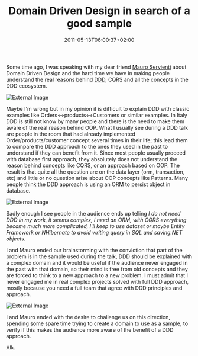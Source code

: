 ﻿---
title: "Domain Driven Design in search of a good sample"
description: ""
date: 2011-05-13T06:00:37+02:00
draft: false
tags: [DDD]
categories: [Domain Driven Design]
---
Some time ago, I was speaking with my dear friend [Mauro Servienti](http://www.topics.it/) about Domain Driven Design and the hard time we have in making people understand the real reasons behind [DDD](http://domaindrivendesign.org/), CQRS and all the concepts in the DDD ecosystem.

![External Image](http://comm563.files.wordpress.com/2011/03/test_difficult.jpg)

Maybe I'm wrong but in my opinion it is difficult to explain DDD with classic examples like Orders&lt;-&gt;products&lt;-&gt;Customers or similar examples. In Italy DDD is still not know by many people and there is the need to make them aware of the real reason behind OOP. What I usually see during a DDD talk are people in the room that had already implemented Order/products/customer concept several times in their life; this lead them to compare the DDD approach to the ones they used in the past to understand if they can benefit from it. Since most people usually proceed with database first approach, they absolutely does not understand the reason behind concepts like CQRS, or an approach based on OOP. The result is that quite all the question are on the data layer (orm, transaction, etc) and little or no question arise about OOP concepts like Patterns. Many people think the DDD approach is using an ORM to persist object in database.

![External Image](http://www.adobe.com/newsletters/edge/october2008/articles/article2/images/fig02.jpg)

Sadly enough I see people in the audience ends up telling *I do not need DDD in my work, it seems complex, I need an ORM, with CQRS everything became much more complicated, I'll keep to use dataset or maybe Entity Framework or NHibernate to avoid writing query in SQL and saving.NET objects.*

I and Mauro ended our brainstorming with the conviction that part of the problem is in the sample used during the talk, DDD should be explained with a complex domain and it would be useful if the audience never engaged in the past with that domain, so their mind is free from old concepts and they are forced to think to a new approach to a new problem. I must admit that I never engaged me in real complex projects solved with full DDD approach, mostly because you need a full team that agree with DDD principles and approach.

![External Image](http://www.personaltraining-coaching.com/public/img/images/team-building1.jpg)

I and Mauro ended with the desire to challenge us on this direction, spending some spare time trying to create a domain to use as a sample, to verify if this makes the audience more aware of the benefit of a DDD approach.

Alk.
